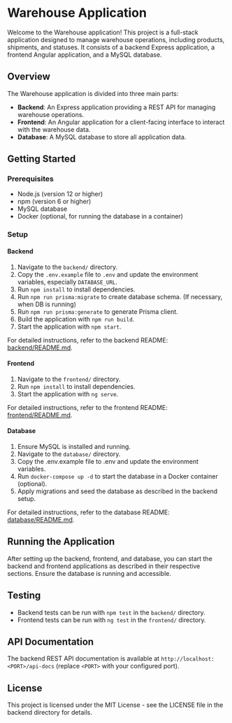 # Warehouse Application

Welcome to the Warehouse application! This project is a full-stack application designed to manage warehouse operations, including products, shipments, and statuses. It consists of a backend Express application, a frontend Angular application, and a MySQL database.

## Overview

The Warehouse application is divided into three main parts:

- **Backend**: An Express application providing a REST API for managing warehouse operations.
- **Frontend**: An Angular application for a client-facing interface to interact with the warehouse data.
- **Database**: A MySQL database to store all application data.

## Getting Started

### Prerequisites

- Node.js (version 12 or higher)
- npm (version 6 or higher)
- MySQL database
- Docker (optional, for running the database in a container)

### Setup

#### Backend

1. Navigate to the `backend/` directory.
2. Copy the `.env.example` file to `.env` and update the environment variables, especially `DATABASE_URL`.
3. Run `npm install` to install dependencies.
4. Run `npm run prisma:migrate` to create database schema. (If necessary, when DB is running)
5. Run `npm run prisma:generate` to generate Prisma client.
6. Build the application with `npm run build`.
7. Start the application with `npm start`.

For detailed instructions, refer to the backend README: [backend/README.md](backend/README.md).

#### Frontend

1. Navigate to the `frontend/` directory.
2. Run `npm install` to install dependencies.
3. Start the application with `ng serve`.

For detailed instructions, refer to the frontend README: [frontend/README.md](frontend/README.md).

#### Database

1. Ensure MySQL is installed and running.
2. Navigate to the `database/` directory.
3. Copy the .env.example file to .env and update the environment variables.
4. Run `docker-compose up -d` to start the database in a Docker container (optional).
5. Apply migrations and seed the database as described in the backend setup.

For detailed instructions, refer to the database README: [database/README.md](database/README.md).

## Running the Application

After setting up the backend, frontend, and database, you can start the backend and frontend applications as described in their respective sections. Ensure the database is running and accessible.

## Testing

- Backend tests can be run with `npm test` in the `backend/` directory.
- Frontend tests can be run with `ng test` in the `frontend/` directory.

## API Documentation

The backend REST API documentation is available at `http://localhost:<PORT>/api-docs` (replace `<PORT>` with your configured port).

## License

This project is licensed under the MIT License - see the LICENSE file in the backend directory for details.